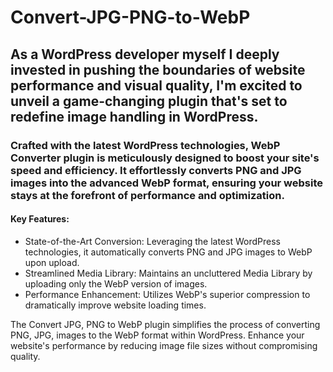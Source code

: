 # Convert-JPG-PNG-to-WebP

## As a WordPress developer myself I deeply invested in pushing the boundaries of website performance and visual quality, I'm excited to unveil a game-changing plugin that's set to redefine image handling in WordPress.

### Crafted with the latest WordPress technologies, WebP Converter plugin is meticulously designed to boost your site's speed and efficiency. It effortlessly converts PNG and JPG images into the advanced WebP format, ensuring your website stays at the forefront of performance and optimization.

#### Key Features:
- State-of-the-Art Conversion: Leveraging the latest WordPress technologies, it automatically converts PNG and JPG images to WebP upon upload.
- Streamlined Media Library: Maintains an uncluttered Media Library by uploading only the WebP version of images.
- Performance Enhancement: Utilizes WebP's superior compression to dramatically improve website loading times.

The Convert JPG, PNG to WebP plugin simplifies the process of converting PNG, JPG, images to the WebP format within WordPress. Enhance your website's performance by reducing image file sizes without compromising quality.
